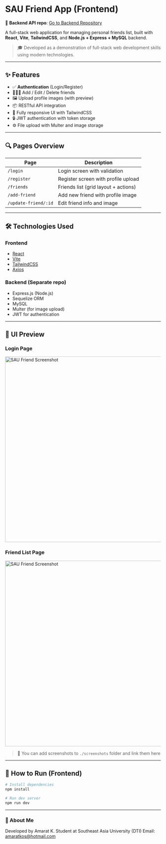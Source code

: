 # SAU Friend App (Frontend)

🔗 **Backend API repo**: [Go to Backend Repository](https://github.com/limouzeen/saufriend-server-service)

A full-stack web application for managing personal friends list, built with **React**, **Vite**, **TailwindCSS**, and **Node.js + Express + MySQL** backend.

> 🎓 Developed as a demonstration of full-stack web development skills using modern technologies.

---

## ✨ Features

- ✅ **Authentication** (Login/Register)
- 🧑‍🤝‍🧑 Add / Edit / Delete friends
- 🖼 Upload profile images (with preview)
- 📦 RESTful API integration
- 🎨 Fully responsive UI with TailwindCSS
- 🔒 JWT authentication with token storage
- ⚙️ File upload with Multer and image storage

---

## 🔍 Pages Overview

| Page          | Description                            |
|---------------|----------------------------------------|
| `/login`      | Login screen with validation           |
| `/register`   | Register screen with profile upload    |
| `/friends`    | Friends list (grid layout + actions)   |
| `/add-friend` | Add new friend with profile image      |
| `/update-friend/:id` | Edit friend info and image     |

---

## 🛠 Technologies Used

### Frontend
- [React](https://reactjs.org/)
- [Vite](https://vitejs.dev/)
- [TailwindCSS](https://tailwindcss.com/)
- [Axios](https://axios-http.com/)

### Backend (Separate repo)
- Express.js (Node.js)
- Sequelize ORM
- MySQL
- Multer (for image upload)
- JWT for authentication

---

## 📸 UI Preview

### Login Page

<img src="https://github.com/user-attachments/assets/4f8d9b19-1f12-4bda-90f7-87f3632d114e" alt="SAU Friend Screenshot" width="600"/>


### Friend List Page

<img src="https://github.com/user-attachments/assets/811d3f44-5ead-4515-a127-ed9dee9a22c6" alt="SAU Friend Screenshot" width="600"/>


> 📌 You can add screenshots to `./screenshots` folder and link them here

---

## 🚀 How to Run (Frontend)

```bash
# Install dependencies
npm install

# Run dev server
npm run dev
```
---


### 💬 About Me
Developed by Amarat K.
Student at Southeast Asia University (DTI)
Email: amaratkos@hotmail.com




